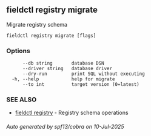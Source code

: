 ## fieldctl registry migrate

Migrate registry schema

```
fieldctl registry migrate [flags]
```

### Options

```
      --db string       database DSN
      --driver string   database driver
      --dry-run         print SQL without executing
  -h, --help            help for migrate
      --to int          target version (0=latest)
```

### SEE ALSO

* [fieldctl registry](fieldctl_registry.md)	 - Registry schema operations

###### Auto generated by spf13/cobra on 10-Jul-2025
